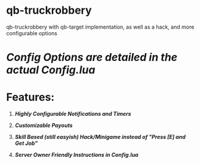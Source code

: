 # qb-truckrobbery
qb-truckrobbery with qb-target implementation, as well as a hack, and more configurable options


# _Config Options are detailed in the actual Config.lua_

# Features:

1. **_Highly Configurable Notifications and Timers_**

2. **_Customizable Payouts_**

3. **_Skill Based (still easyish) Hack/Minigame instead of "Press [E] and Get Job"_**

4. **_Server Owner Friendly Instructions in Config.lua_**
